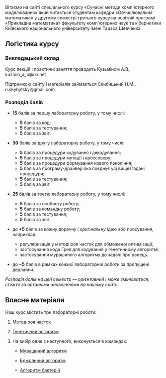 Вітаємо на сайті спеціального курсу &laquo;Сучасні методи комп'ютерного моделювання&raquo; який читається студентам кафедри &laquo;Обчислювальна математика&raquo; у другому семестрі третього курсу на освітній програмі &laquo;Прикладна математика&raquo; факультету комп'ютерних наук та кібернетики Київського національного університету імені Тараса Шевченка.

## Логістика курсу

### Викладацький склад

Курс лекцій і практичні заняття проводить Кузьміном А.В., kuzmin_a_b<span style="font-family:monospace;">@</span>ukr.net

Підтримкою сайту і матеріалів займається Скибицький Н.М., n.skybytskyi<span style="font-family:monospace;">@</span>gmail.com

### Розподіл балів

- **15** балів за першу лабораторну роботу, у тому числі:
	- **5** балів за код;
	- **5** балів за тестування;
	- **5** балів за звіт.

- **30** балів за другу лабораторну роботу, у тому числі:
	- **5** балів за процедури кодування і декодування;
	- **5** балів за процедури мутації і кроссоверу;
	- **5** балів за процедури формування нового покоління;
	- **5** балів за програму-драйвер яка поєднує усі вищезгадані процедури;
	- **5** балів за тестування;
	- **5** балів за звіт.

- **25** балів за третю лабораторну роботу, у тому числі:
	- **5** балів за особисту роботу;
	- **5** балів за командну роботу;
	- **5** балів за тестування;
	- **5** балів за звіт.

- до **+5** балів за кожну доречну і _оригінальну_ ідею або просування, наприклад:
	- регуляризація у методі роя часток для обмеженої оптимізації; <!--Нікіта Скибицький-->
	- застосування кода Грея для кодування у генетичному алгоритмі; <!--Андрій Уразовський-->
	- застосування мурашиного алгоритму до задачі про ранець. <!--Нікіта Скибицький-->

- до **&minus;5** балів в рамках кожної лабораторної роботи за пропущені дедлайни.

_Розподіл балів на цей семестр &mdash; орієнтовний і може змінюватися, стежте за останніми оновленнями на нашому сайті._

## Власне матеріали

Наш курс містить три лабораторні роботи:

1. [Метод роя часток](pso/README.md)

2. [Генетичний алгоритм](gen/README.md)

3. На вибір одне з наступного, виконується в командах:

	- [Мурашиний алгоритм](ant/README.md)

	- [Бджолиний алгоритм](bee/README.md)

	- [Алгоритм бактерій](bak/README.md)
